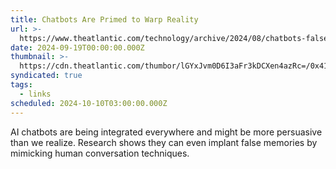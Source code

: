 ```yaml
---
title: Chatbots Are Primed to Warp Reality
url: >-
  https://www.theatlantic.com/technology/archive/2024/08/chatbots-false-memories/679660/
date: 2024-09-19T00:00:00.000Z
thumbnail: >-
  https://cdn.theatlantic.com/thumbor/lGYxJvm0D6I3aFr3kDCXen4azRc=/0x41:1917x1039/1200x625/media/img/mt/2024/08/chatgpt_hallucinate_compress/original.gif
syndicated: true
tags:
  - links
scheduled: 2024-10-10T03:00:00.000Z
---
```


AI chatbots are being integrated everywhere and might be more persuasive than we realize. Research shows they can even implant false memories by mimicking human conversation techniques.

